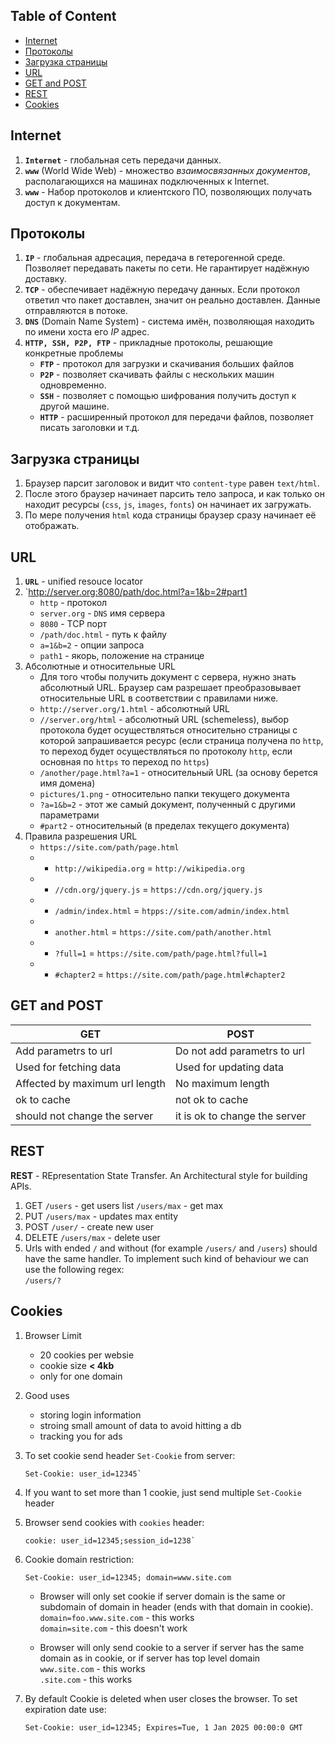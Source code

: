 ## Table of Content

- [Internet](#internet)
- [Протоколы](#Протоколы)
- [Загрузка страницы](#Загрузка-страницы)
- [URL](#url)
- [GET and POST](#get-and-post)
- [REST](#rest)
- [Cookies](#cookies)

## Internet
1. **`Internet`** - глобальная сеть передачи данных.
1. **`www`** (World Wide Web) - множество _взаимосвязанных документов_, располагающихся на машинах подключенных к Internet.
1. **`www`**  - Набор протоколов и клиентского ПО, позволяющих получать доступ к документам.

## Протоколы
1. **`IP`** - глобальная адресация, передача в гетерогенной среде. Позволяет передавать пакеты по сети. Не гарантирует надёжную доставку.
1. **`TCP`** - обеспечивает надёжную передачу данных. Если протокол ответил что пакет доставлен, значит он реально доставлен. Данные отправляются в потоке.
1. **`DNS`** (Domain Name System) - система имён, позволяющая находить по имени хоста его _IP_ адрес.
1. **`HTTP, SSH, P2P, FTP`** - прикладные протоколы, решающие конкретные проблемы
    * **`FTP`** - протокол для загрузки и скачивания больших файлов
    * **`P2P`** - позволяет скачивать файлы с нескольких машин одновременно.
    * **`SSH`** - позволяет с помощью шифрования получить доступ к другой машине.
    * **`HTTP`** - расширенный протокол для передачи файлов, позволяет писать заголовки и т.д.

## Загрузка страницы
1. Браузер парсит заголовок и видит что `content-type` равен `text/html`.
1. После этого браузер начинает парсить тело запроса, и как только он находит ресурсы (`css`, `js`, `images`, `fonts`) он начинает их загружать.
1. По мере получения `html` кода страницы браузер сразу начинает её отображать.

## URL
1. **`URL`** - unified resouce locator
1. `http://server.org:8080/path/doc.html?a=1&b=2#part1
    * `http` - протокол
    * `server.org` - `DNS` имя сервера
    * `8080` -  TCP порт
    * `/path/doc.html` - путь к файлу
    * `a=1&b=2` - опции запроса
    * `path1` - якорь, положение на странице
1. Абсолютные и относительные URL
    * Для того чтобы получить документ с сервера, нужно знать абсолютный URL. Браузер сам разрешает преобразовывает относительные URL в соответствии с правилами ниже.
    * `http://server.org/1.html` - абсолютный URL
    * `//server.org/html` - абсолютный URL (schemeless), выбор протокола будет осуществляться относительно страницы с которой запрашивается ресурс (если страница получена по `http`, то переход будет осуществляться по протоколу `http`, если основная по `https` то переход по `https`)
    * `/another/page.html?a=1` - относительный URL (за основу берется имя домена)
    * `pictures/1.png` - относительно папки текущего документа
    * `?a=1&b=2` - этот же самый документ, полученный с другими параметрами
    * `#part2` - относительный (в пределах текущего документа)
1. Правила разрешения URL
    * `https://site.com/path/page.html`
    * + `http://wikipedia.org` = `http://wikipedia.org`
    * + `//cdn.org/jquery.js` = `https://cdn.org/jquery.js`
    * + `/admin/index.html` = `htpps://site.com/admin/index.html`
    * + `another.html` = `https://site.com/path/another.html`
    * + `?full=1` = `https://site.com/path/page.html?full=1`
    * + `#chapter2` = `https://site.com/path/page.html#chapter2`


## GET and POST

| GET | POST |
| --- | ---- |
| Add parametrs to url | Do not add parametrs to url |
| Used for fetching data | Used for updating data |
| Affected by maximum url length | No maximum length |
| ok to cache | not ok to cache |
| should not change the server | it is ok to change the server |


## REST

**REST** - REpresentation State Transfer. An Architectural style for building APIs.

1. GET
    `/users` - get users list
    `/users/max` - get max
2. PUT
    `/users/max` - updates max entity
3. POST
    `/user/` - create new user
4. DELETE
    `/users/max` - delete user
5. Urls with ended `/` and without (for example `/users/` and `/users`) should have the same handler. To implement such kind of behaviour we can use the following regex:<br>
    `/users/?`<br>

## Cookies

1. Browser Limit

    * 20 cookies per websie
    * cookie size **< 4kb**
    * only for one domain

2. Good uses

    * storing login information
    * stroing small amount of data to avoid hitting a db
    * tracking you for ads

3. To set cookie send header `Set-Cookie` from server:

    ```
    Set-Cookie: user_id=12345`
    ```

4. If you want to set more than 1 cookie, just send multiple `Set-Cookie` header

5. Browser send cookies with `cookies` header:

    ```
    cookie: user_id=12345;session_id=1238`
    ```

6. Cookie domain restriction:

    ```
    Set-Cookie: user_id=12345; domain=www.site.com
    ```
    * Browser will only set cookie if server domain is the same or subdomain of domain in header (ends with that domain in cookie).<br>
        `domain=foo.www.site.com` - this works<br>
        `domain=site.com` - this doesn't work<br>

    * Browser will only send cookie to a server if server has the same domain as in cookie, or if server has top level domain<br>
        `www.site.com` - this works<br>
        `.site.com` - this works<br>

7. By default Cookie is deleted when user closes the browser. To set expiration date use:

    ```
    Set-Cookie: user_id=12345; Expires=Tue, 1 Jan 2025 00:00:0 GMT
    ```
